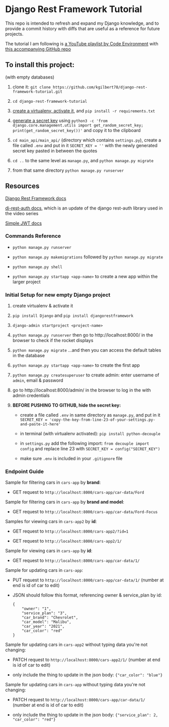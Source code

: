 # Django Rest Framework Tutorial

This repo is intended to refresh and expand my Django knowledge, and to provide a commit history with diffs that are useful as a reference for future projects.

The tutorial I am following is [a YouTube playlist by Code Environment](https://www.youtube.com/playlist?list=PLmDLs7JbXWNjr5vyJhfGu69sowgIUl8z5) with [this accompanying GitHub repo](https://github.com/CodeEnvironment/django-rest-framework-code)

## To install this project:

(with empty databases)

1. clone it: `git clone https://github.com/kgilbert78/django-rest-framework-tutorial.git`

2. `cd django-rest-framework-tutorial`

3. [create a virtualenv, activate it](https://www.youtube.com/watch?v=N5vscPTWKOk), and `pip install -r requirements.txt`

4. [generate a secret key](https://www.educative.io/answers/how-to-generate-a-django-secretkey) using `python3 -c 'from django.core.management.utils import get_random_secret_key; print(get_random_secret_key())'` and copy it to the clipboard

5. `cd main_api/main_api/` (directory which contains `settings.py`), create a file called `.env` and put in it `SECRET_KEY = ''` with the newly generated secret key pasted in between the quotes

6. `cd ..` to the same level as `manage.py`, and `python manage.py migrate`

7. from that same directory `python manage.py runserver`

## Resources

[Django Rest Framework docs](https://www.django-rest-framework.org/)

[dj-rest-auth docs](https://dj-rest-auth.readthedocs.io/en/latest/index.html), which is an update of the django rest-auth library used in the video series

[Simple JWT docs](https://django-rest-framework-simplejwt.readthedocs.io/en/latest/getting_started.html)

### Commands Reference

- `python manage.py runserver`

- `python manage.py makemigrations` followed by `python manage.py migrate`

- `python manage.py shell`

- `python manage.py startapp <app-name>` to create a new app within the larger project

### Initial Setup for new empty Django project

1. create virtualenv & activate it

2. `pip install Django` and `pip install djangorestframework`

3. `django-admin startproject <project-name>`

4. `python manage.py runserver` then go to http://localhost:8000/ in the browser to check if the rocket displays

5. `python manage.py migrate` ...and then you can access the default tables in the database

6. `python manage.py startapp <app-name>` to create the first app

7. `python manage.py createsuperuser` to create admin: enter username of `admin`, email & password

8. go to http://localhost:8000/admin/ in the browser to log in the with admin credentials

9. **BEFORE PUSHING TO GITHUB, hide the secret key:**

   - create a file called `.env` in same directory as `manage.py`, and put in it `SECRET_KEY = 'copy-the-key-from-line-23-of-your-settings.py-and-paste-it-here'`

   - in terminal (with virtualenv activated): `pip install python-decouple`

   - in `settings.py` add the following import: `from decouple import config` and replace line 23 with `SECRET_KEY = config("SECRET_KEY")`

   - make sure `.env` is included in your `.gitignore` file

### Endpoint Guide

Sample for filtering cars in `cars-app` by __brand__:

- GET request to `http://localhost:8000/cars-app/car-data/Ford`

Sample for filtering cars in `cars-app` by __brand and model__:

- GET request to `http://localhost:8000/cars-app/car-data/Ford-Focus`

Samples for viewing cars in `cars-app2` by __id__:

- GET request to `http://localhost:8000/cars-app2/?id=1`

- GET request to `http://localhost:8000/cars-app2/1/` 

Sample for viewing cars in `cars-app` by __id__:

- GET request to `http://localhost:8000/cars-app/car-data/1/`

Sample for updating cars in `cars-app`:

- PUT request to `http://localhost:8000/cars-app/car-data/1/` (number at end is id of car to edit)

- JSON should follow this format, referencing owner & service_plan by id:
  ```
  {
      "owner": "1",
      "service_plan": "3",
      "car_brand": "Chevrolet",
      "car_model": "Malibu",
      "car_year": "2021",
      "car_color": "red"
  }
  ```

Sample for updating cars in `cars-app2` without typing data you're not changing:

- PATCH request to `http://localhost:8000/cars-app2/1/` (number at end is id of car to edit)

- only include the thing to update in the json body: `{"car_color": "blue"}`

Sample for updating cars in `cars-app` without typing data you're not changing:

- PATCH request to `http://localhost:8000/cars-app/car-data/1/` (number at end is id of car to edit)

- only include the thing to update in the json body: `{"service_plan": 2, "car_color": "red"}`